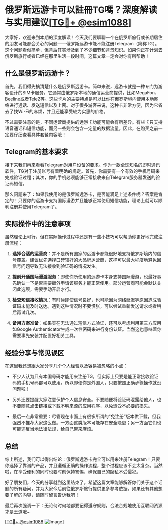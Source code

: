 # 俄罗斯远游卡可以註冊TG嗎？深度解读与实用建议[[TG💪+ @esim1088](https://t.me/s/esim1088)]

大家好，欢迎来到本期的深度解读！今天我们要聊聊一个在俄罗斯旅行或长期居住的朋友可能都会关心的问题——俄罗斯远游卡能不能注册Telegram（简称TG）。这个问题看似简单，但背后其实涉及到了不少细节和背景知识。如果你正在计划去俄罗斯旅行或者已经在那里生活一段时间，这篇文章一定会对你有所帮助！

## 什么是俄罗斯远游卡？

首先，我们得先搞清楚什么是俄罗斯远游卡。简单来说，远游卡就是一种专门为游客设计的SIM卡服务。它通常由俄罗斯本地的通信运营商提供，比如MegaFon、Beeline或者Tele2等。这些卡片的主要特点是可以让你在俄罗斯境内使用本地网络进行通话、发送短信以及上网。对于很多游客来说，这种卡非常方便，因为它省去了找Wi-Fi的麻烦，并且还能享受较为实惠的价格。

不过需要注意的是，不同运营商提供的远游卡功能可能会有所差异。有些卡只支持语音通话和短信功能，而另一些则会包含一定量的数据流量。因此，在购买之前一定要仔细查看具体套餐内容哦！

## Telegram的基本要求

接下来我们再来看看Telegram对用户设备的要求。作为一款全球知名的即时通讯软件，TG对于注册账号有着明确的规定。首先，你需要有一个有效的手机号码来完成验证过程；其次，你的手机必须能够正常接收来自Telegram服务器发送的验证码短信。

那么问题来了：如果我使用的是俄罗斯远游卡，是否能满足上述条件呢？答案是肯定的！只要你的远游卡支持国际漫游并且能够正常使用短信功能，理论上就可以顺利注册并使用Telegram了。

## 实际操作中的注意事项

虽然理论上可行，但在实际操作过程中还是有一些小技巧可以帮助你更好地完成注册流程：

1. **选择合适的运营商**：并不是所有国家的远游卡都能很好地支持俄罗斯境内的信号覆盖。建议优先选择口碑较好的大品牌运营商，这样可以最大程度地避免因信号问题导致无法接收到验证码的情况发生。
   
2. **提前开通国际漫游服务**：即使你所使用的远游卡本身支持国际漫游，也最好事先确认一下是否需要额外申请该服务才能正常使用。部分运营商可能会默认关闭此选项，需要手动开启才行。

3. **检查短信接收情况**：有时候即使信号良好，也可能因为网络延迟等原因造成验证码未能及时送达。遇到这种情况时不要慌张，可以尝试重新发送请求或者稍后再试几次。

4. **备用方案准备**：如果实在无法通过短信方式验证，还可以考虑利用第三方应用如Google Authenticator生成一次性密码来进行身份认证。当然这也意味着你需要事先安装并配置好相关工具。

## 经验分享与常见误区

在这里我还想跟大家分享几个个人经验以及容易被忽略的小点：

- 不少人认为只有本国号码才能用来注册TG，但实际上只要是能正常接收验证码的手机号码都可以使用。所以即便你是外国人，只要按照正确步骤操作就没问题啦！

- 另外还要提醒大家注意保护个人信息安全。不要随便将验证码泄露给他人，也不要随意点击链接或下载不明来源的应用程序，以免遭受不必要的损失。

- 最后一点非常重要：尽管现在市面上有很多所谓的“免注册”版本供下载，但我强烈不推荐大家这么做。一方面这类版本可能存在安全隐患；另一方面它们也可能违反当地法律法规，给自己带来麻烦。

## 总结

综上所述，我们可以得出结论：俄罗斯远游卡完全可以用来注册Telegram！只要你选择了靠谱的产品，并且遵循正确的操作流程，整个过程应该不会太复杂。当然啦，在享受便利的同时也要时刻保持警惕，确保自己的隐私不受侵犯。

好了朋友们，今天的分享就到这里结束了。希望这篇文章能够解答你们关于这个话题的所有疑问，并为大家今后前往俄罗斯旅行提供更多参考依据。如果还有其他想要了解的内容，请随时留言告诉我吧！

最后再次强调一下：无论何时何地都要记得遵守规则，合法合规地使用互联网资源才是王道哦~ 

[[TG💪+ @esim1088](https://t.me/s/esim1088) ![Image](https://i.postimg.cc/4NQfJmqS/Snipaste-2025-05-13-00-14-12.png)]